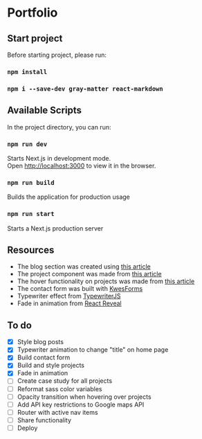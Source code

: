 # Portfolio

## Start project

Before starting project, please run:

### `npm install`

### `npm i --save-dev gray-matter react-markdown`

## Available Scripts

In the project directory, you can run:

### `npm run dev`

Starts Next.js in development mode.\
Open [http://localhost:3000](http://localhost:3000) to view it in the browser.

### `npm run build`

Builds the application for production usage

### `npm run start`

Starts a Next.js production server

## Resources

- The blog section was created using [this article](https://jfelix.info/blog/how-to-make-a-static-blog-with-next-js)
- The project component was made from [this article](https://www.framer.com/blog/posts/react-portfolio/)
- The hover functionality on projects was made from [this article](https://upmostly.com/tutorials/react-onhover-event-handling-with-examples)
- The contact form was built with [KwesForms](https://kwes.io/)
- Typewriter effect from [TypewriterJS](https://github.com/tameemsafi/typewriterjs#readme)
- Fade in animation from [React Reveal](https://www.react-reveal.com/)

## To do

- [x] Style blog posts
- [x] Typewriter animation to change "title" on home page
- [x] Build contact form
- [x] Build and style projects
- [x] Fade in animation
- [ ] Create case study for all projects
- [ ] Reformat sass color variables
- [ ] Opacity transition when hovering over projects
- [ ] Add API key restrictions to Google maps API
- [ ] Router with active nav items
- [ ] Share functionality
- [ ] Deploy
